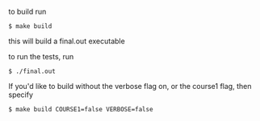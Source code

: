 to build run

`$ make build`

this will build a final.out executable

to run the tests, run

`$ ./final.out`

If you'd like to build without the verbose flag on, or the course1 flag, then specify 

`$ make build COURSE1=false VERBOSE=false`
